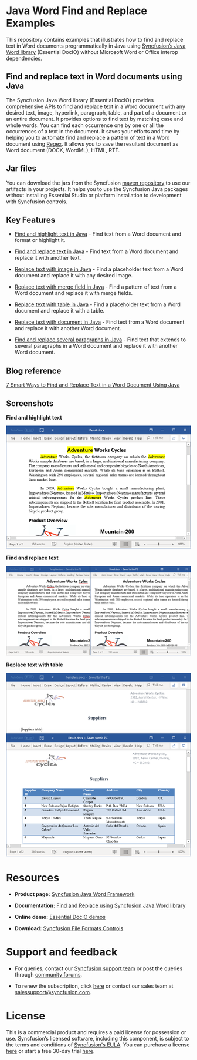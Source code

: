 # Java Word Find and Replace Examples

This repository contains examples that illustrates how to find and replace text in Word documents programmatically in Java using [Syncfusion’s Java Word library](https://www.syncfusion.com/document-processing/word-framework/java/word-library?utm_source=github&utm_medium=listing&utm_campaign=java-create-word-examples) (Essential DocIO) without Microsoft Word or Office interop dependencies.

## Find and replace text in Word documents using Java

The Syncfusion Java Word library (Essential DocIO) provides comprehensive APIs to find and replace text in a Word document with any desired text, image, hyperlink, paragraph, table, and part of a document or an entire document. It provides options to find text by matching case and whole words. You can find each occurrence one by one or all the occurrences of a text in the document. It saves your efforts and time by helping you to automate find and replace a pattern of text in a Word document using [Regex](https://docs.microsoft.com/en-us/dotnet/api/system.text.regularexpressions.regex). It allows you to save the resultant document as Word document (DOCX, WordML), HTML, RTF.

## Jar files

You can download the jars from the Syncfusion [maven repository](https://jars.syncfusion.com/?_ga=2.177721445.1332356717.1617771042-23317178.1569844681) to use our artifacts in your projects. It helps you to use the Syncfusion Java packages without installing Essential Studio or platform installation to development with Syncfusion controls.

## Key Features

- [Find and highlight text in Java](findandhighlighttext/) - Find text from a Word document and format or highlight it.

- [Find and replace text in Java](findandreplacetext/) - Find text from a Word document and replace it with another text.

- [Replace text with image in Java](replacetextwithimage/) - Find a placeholder text from a Word document and replace it with any desired image.

- [Replace text with merge field in Java](replacetextwithmergefield/) - Find a pattern of text from a Word document and replace it with merge fields.

- [Replace text with table in Java](replacetextwithtable/) - Find a placeholder text from a Word document and replace it with a table.

- [Replace text with document in Java](replacetextwithdocument/) - Find text from a Word document and replace it with another Word document.

- [Find and replace several paragraphs in Java](findandreplaceseveralparagraphs/) - Find text that extends to several paragraphs in a Word document and replace it with another Word document.

## Blog reference
[7 Smart Ways to Find and Replace Text in a Word Document Using Java](https://www.syncfusion.com/blogs/post/find-and-replace-text-in-word-document-using-java.aspx)

## Screenshots

**Find and highlight text**

<p align="center"> 
<img src="screenshots/Find-and-highlight-text.png" alt="Find text from a Word document and format or highlight it in Java"/> 
</p>

**Find and replace text**

<p align="center"> 
<img src="screenshots/Replace-misspelt-word.png" alt="Find a misspelt word from a Word document and replace it with desired word in Java"/> 
</p>

**Replace text with table**

<p align="center"> 
<img src="screenshots/Replace-text-with-table.png" alt="Find text from a Word document and replace it with a table in Java"/> 
</p>

# Resources

- **Product page:** [Syncfusion Java Word Framework](https://www.syncfusion.com/document-processing/word-framework/java?utm_source=github&utm_medium=listing&utm_campaign=java-create-word-examples)

- **Documentation:** [Find and Replace using Syncfusion Java Word library](https://help.syncfusion.com/java-file-formats/word-library/working-with-find-and-replace)

- **Online demo:** [Essential DocIO demos](https://github.com/syncfusion/java-demos?utm_source=github&utm_medium=listing&utm_campaign=java-create-word-examples)

- **Download:** [Syncfusion File Formats Controls](https://www.syncfusion.com/sales/products/fileformats?utm_source=github&utm_medium=listing&utm_campaign=java-create-word-examples)

# Support and feedback

* For queries, contact our [Syncfusion support team](https://www.syncfusion.com/support/directtrac/incidents/newincident?utm_source=github&utm_medium=listing&utm_campaign=java-create-word-examples) or post the queries through [community forums](https://www.syncfusion.com/forums?utm_source=github&utm_medium=listing&utm_campaign=java-create-word-examples).

* To renew the subscription, click [here](https://www.syncfusion.com/sales/products?utm_source=github&utm_medium=listing&utm_campaign=java-create-word-examples) or contact our sales team at [salessupport@syncfusion.com](mailto:salessupport@syncfusion.com).

# License

This is a commercial product and requires a paid license for possession or use. Syncfusion’s licensed software, including this component, is subject to the terms and conditions of [Syncfusion's EULA](https://www.syncfusion.com/eula/es?utm_source=github&utm_medium=listing&utm_campaign=java-create-word-examples). You can purchase a license [here](https://www.syncfusion.com/sales/products?utm_source=github&utm_medium=listing&utm_campaign=java-create-word-examples) or start a free 30-day trial [here](https://www.syncfusion.com/account/manage-trials/start-trials?utm_source=github&utm_medium=listing&utm_campaign=java-create-word-examples).

